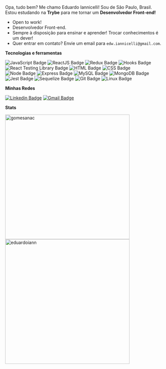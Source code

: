 Opa, tudo bem? Me chamo Eduardo Iannicelli! Sou de São Paulo, Brasil. Estou estudando na **Trybe** para me tornar um **Desenvolvedor Front-end!**

- Open to work!
- Desenvolvedor Front-end.
- Sempre à disposição para ensinar e aprender! Trocar conhecimentos é um dever!
- Quer entrar em contato? Envie um email para `edw.iannicelli@gmail.com`.

**Tecnologias e ferramentas**

![JavaScript Badge](https://img.shields.io/badge/-JavaScript-yellow?style=flat-square&logo=JavaScript&logoColor=white)
![ReactJS Badge](https://img.shields.io/badge/-React-61DAFB?style=flat-square&logo=React&logoColor=black)
![Redux Badge](https://img.shields.io/badge/-Redux-764ABC?style=flat-square&logo=Redux&logoColor=white)
![Hooks Badge](https://img.shields.io/badge/-Hooks-61DAFB?style=flat-square&logo=React&logoColor=black)
![React Testing Library Badge](https://img.shields.io/badge/-RTL-61DAFB?style=flat-square&logo=react&logoColor=black)
![HTML Badge](https://img.shields.io/badge/-HTML-E34F26?style=flat-square&logo=html5&logoColor=white)
![CSS Badge](https://img.shields.io/badge/-CSS-1572B6?style=flat-square&logo=css3&logoColor=white)
![Node Badge](https://img.shields.io/badge/-Node.js-339933?style=flat-square&logo=node.js&logoColor=white)
![Express Badge](https://img.shields.io/badge/-Express.js-grey?style=flat-square&logo=expressjs&logoColor=white)
![MySQL Badge](https://img.shields.io/badge/-MySQL-4479A1?style=flat-square&logo=MySQL&logoColor=white)
![MongoDB Badge](https://img.shields.io/badge/-MongoDB-47A248?style=flat-square&logo=mongodb&logoColor=white)
![Jest Badge](https://img.shields.io/badge/-Jest-C21325?style=flat-square&logo=jest&logoColor=white)
![Sequelize Badge](https://img.shields.io/badge/-Sequelize-357bbe?style=flat-square&logo=sequelize&logoColor=white)
![Git Badge](https://img.shields.io/badge/-Git-F05032?style=flat-square&logo=git&logoColor=white)
![Linux Badge](https://img.shields.io/badge/-Linux-FCC624?style=flat-square&logo=Linux&logoColor=black)

**Minhas Redes**

[![Linkedin Badge](https://img.shields.io/badge/-LinkedIn-0077B5?style=flat-square&logo=Linkedin&logoColor=white&link=https://www.linkedin.com/in/eduardoiannicelli/)](https://www.linkedin.com/in/eduardoiann/)
[![Gmail Badge](https://img.shields.io/badge/-Gmail-D14836?style=flat-square&logo=Gmail&logoColor=white&link=mailto:edw.iannicelli@gmail.com)](mailto:edw.iannicelli@gmail.com)

**Stats**

<a href="https://github.com/eduardoiann">
  <img align="center" width=400 src="https://github-readme-stats.vercel.app/api?username=eduardoiann&show_icons=true&theme=dracula" alt="gomesanac" />
</a>
<a href="https://github.com/eduardoiann">
  <img align="center" width=400 src="https://github-readme-stats.vercel.app/api/top-langs/?username=eduardoiann&layout=compact&theme=dracula" alt="eduardoiann" />
</a>
